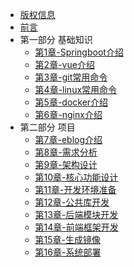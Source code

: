 <!-- docs/_sidebar.md -->
* [版权信息](/README.md)
* [前言](/docs/前言.md)
* 第一部分 基础知识
  * [第1章-Springboot介绍](/docs/第1章-Springboot介绍.md)
  * [第2章-vue介绍](/docs/第2章-vue介绍.md)
  * [第3章-git常用命令](/docs/第3章-git常用命令.md)
  * [第4章-linux常用命令](/docs/第4章-linux常用命令.md)
  * [第5章-docker介绍](/docs/第5章-docker介绍.md)
  * [第6章-nginx介绍](/docs/第6章-nginx介绍.md)
* 第二部分 项目
  * [第7章-eblog介绍](/docs/第7章-eblog介绍.md)
  * [第8章-需求分析](/docs/第8章-需求分析.md)
  * [第9章-架构设计](/docs/第9章-架构设计.md)
  * [第10章-核心功能设计](/docs/第10章-核心功能设计.md)
  * [第11章-开发环境准备](/docs/第11章-开发环境准备.md)
  * [第12章-公共库开发](/docs/第12章-公共库开发.md)
  * [第13章-后端模块开发](/docs/第13章-后端模块开发.md)
  * [第14章-前端框架开发](/docs/第14章-前端框架开发.md)
  * [第15章-生成镜像](/docs/第15章-生成镜像.md)
  * [第16章-系统部署](/docs/第16章-系统部署.md)